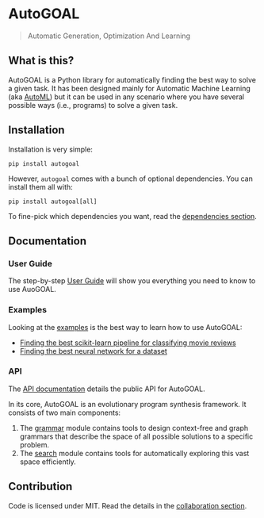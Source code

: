 # AutoGOAL

> Automatic Generation, Optimization And Learning

## What is this?

AutoGOAL is a Python library for automatically finding the best way to solve a given task.
It has been designed mainly for Automatic Machine Learning (aka [AutoML](https://www.automl.org))
but it can be used in any scenario where you have several possible ways (i.e., programs) to solve a given task.

## Installation

Installation is very simple:

    pip install autogoal

However, `autogoal` comes with a bunch of optional dependencies. You can install them all with:

    pip install autogoal[all]

To fine-pick which dependencies you want, read the [dependencies section](/dependencies/).

## Documentation

### User Guide

The step-by-step [User Guide](/guide/quickstart) will show you everything you need to know to use AuoGOAL.

### Examples

Looking at the [examples](/examples/) is the best way to learn how to use AutoGOAL:

- [Finding the best scikit-learn pipeline for classifying movie reviews](/examples/sklearn_simple_grammar/)
- [Finding the best neural network for a dataset](/examples/keras_text_classifier/)

### API

The [API documentation](/api) details the public API for AutoGOAL.

In its core, AutoGOAL is an evolutionary program synthesis framework. It consists
of two main components:

1. The [grammar](autogoal/grammar) module contains tools to design context-free and graph grammars that describe the space of all possible solutions to a specific problem.
2. The [search](autogoal/search) module contains tools for automatically exploring this vast space efficiently.

## Contribution

Code is licensed under MIT. Read the details in the [collaboration section](/contributing).
